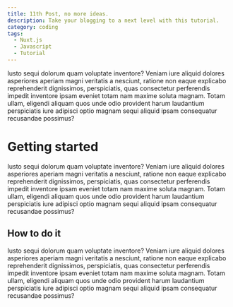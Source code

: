 ```yaml
---
title: 11th Post, no more ideas.
description: Take your blogging to a next level with this tutorial.
category: coding
tags:
  - Nuxt.js
  - Javascript
  - Tutorial
---
```


Iusto sequi dolorum quam voluptate inventore?
Veniam iure aliquid dolores asperiores aperiam magni veritatis a
nesciunt, ratione non eaque explicabo reprehenderit dignissimos,
perspiciatis, quas consectetur perferendis impedit inventore ipsam
eveniet totam nam maxime soluta magnam. Totam ullam, eligendi aliquam
quos unde odio provident harum laudantium perspiciatis iure adipisci
optio magnam sequi aliquid ipsam consequatur recusandae possimus?

<!--more-->

# Getting started

Iusto sequi dolorum quam voluptate inventore?
Veniam iure aliquid dolores asperiores aperiam magni veritatis a
nesciunt, ratione non eaque explicabo reprehenderit dignissimos,
perspiciatis, quas consectetur perferendis impedit inventore ipsam
eveniet totam nam maxime soluta magnam. Totam ullam, eligendi aliquam
quos unde odio provident harum laudantium perspiciatis iure adipisci
optio magnam sequi aliquid ipsam consequatur recusandae possimus?

## How to do it

Iusto sequi dolorum quam voluptate inventore?
Veniam iure aliquid dolores asperiores aperiam magni veritatis a
nesciunt, ratione non eaque explicabo reprehenderit dignissimos,
perspiciatis, quas consectetur perferendis impedit inventore ipsam
eveniet totam nam maxime soluta magnam. Totam ullam, eligendi aliquam
quos unde odio provident harum laudantium perspiciatis iure adipisci
optio magnam sequi aliquid ipsam consequatur recusandae possimus?
